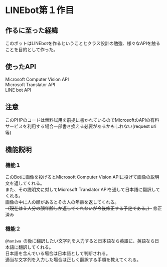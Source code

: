 # LINEbot第１作目
## 作るに至った経緯
このボットはLINEbotを作るということとクラス設計の勉強、様々なAPIを触ることを目的として作った。

## 使ったAPI
Microsoft Computer Vision API  
Microsoft Translator API  
LINE bot API

## 注意
このPHPのコードは無料試用を前提に書かれているのでMicrosoftのAPIの有料サービスを利用する場合一部書き換える必要があるかもしれない(request uri 等)

## 機能説明
### 機能１
このBotに画像を投げるとMicrosoft Computer Vision APIに投げて画像の説明文を返してくれる。  
また、その説明文に対してMicrosoft Translator APIを通して日本語に翻訳してくれる。  
画像の中に人の顔があるとその人の年齢を返してくれる。  
~~（現在は１人分の顔年齢しか返してくれないが今後修正する予定である。）~~
修正済み

### 機能２
`@haniwa `の後に翻訳したい文字列を入力すると日本語なら英語に、英語なら日本語に翻訳してくれる。  
日本語を含んでいる場合は日本語として判断される。  
適当な文字列を入力した場合は正しく翻訳する手順を教えてくれる。  
